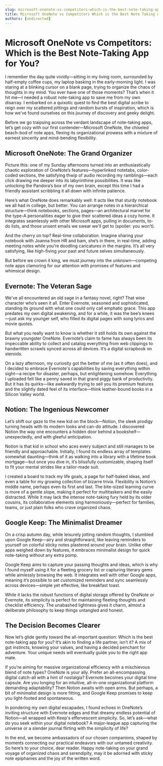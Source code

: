 ```yaml
---
slug: microsoft-onenote-vs-competitors-which-is-the-best-note-taking-app-for-you
title: Microsoft OneNote vs Competitors Which is the Best Note Taking App for You
authors: [undirected]
---
```



# Microsoft OneNote vs Competitors: Which is the Best Note-Taking App for You? 

I remember the day quite vividly—sitting in my living room, surrounded by half-empty coffee cups, my laptop basking in the early-morning light. I was staring at a blinking cursor on a blank page, trying to organize the chaos of thoughts in my mind. You ever have one of those moments? That’s when it hit me—I needed a robust note-taking app to save me from my own disarray. I embarked on a quixotic quest to find the best digital scribe to reign over my scattered jottings and random bursts of inspiration, which is how we’ve found ourselves on this journey of discovery and geeky delight.

Before we go traipsing across the verdant landscape of note-taking apps, let’s get cozy with our first contender—Microsoft OneNote, the chiseled beach-bod of note apps, flexing its organizational prowess with a mixture of earnest sincerity and mind-bending flexibility.

## Microsoft OneNote: The Grand Organizer

Picture this: one of my Sunday afternoons turned into an enthusiastically chaotic exploration of OneNote’s features—hyperlinked notetabs, color-coded sections, the satisfying thwip of audio recording my ramblings—each click drawing me deeper into its labyrinthine possibilities. It was like unlocking the Pandora’s box of my own brain, except this time I had a friendly assistant scribbling it all down with infinite patience.

Here’s what OneNote does remarkably well: It acts like that sturdy notebook we all had in college, but better. You can arrange notes in a hierarchical structure—think notebooks, sections, pages—an architectural marvel for the type-A personalities eager to give their scattered ideas a cozy home. It integrates seamlessly with other Microsoft apps, pulling in documents, to-do lists, and those unsent emails we swear we'll get to (spoiler: you won’t).

And the cherry on top? Real-time collaboration. Imagine sharing your notebook with Joanna from HR and bam, she’s in there, in real-time, adding meeting notes while you’re doodling caricatures in the margins. It’s all very satisfying, like high-fiving your past and future selves simultaneously.

But before we crown it king, we must journey into the unknown—competing note apps clamoring for our attention with promises of features and whimsical design.

## Evernote: The Veteran Sage

We've all encountered an old sage in a fantasy novel, right? That wise character who’s seen it all. Enter Evernote, seasoned and sophisticated, standing its ground with what one could only call emphatic grace. This app predates my own digital awakening, and for a while, it was the bee’s knees—just ask my younger self, who filled its digital pages with song lyrics and movie quotes.

But what you really want to know is whether it still holds its own against the brawny youngster OneNote. Evernote’s claim to fame has always been its impeccable ability to collect and catalog everything from web clippings to handwritten scrawls synced across all devices. It’s a digital scrapbook on steroids.

On a lazy afternoon, my curiosity got the better of me (as it often does), and I decided to embrace Evernote's capabilities by saving everything within sight—a recipe for disaster, perhaps, but enlightening somehow. Everything I uploaded felt like a penny saved in that grand piggy bank of productivity. But it has its quirks—like awkwardly trying to sell you its premium features and the slightly dated feel of its interface—think leather-bound books in a Silicon Valley world.

## Notion: The Ingenious Newcomer

Let’s shift our gaze to the new kid on the block—Notion, the sleek prodigy turning heads with its modern looks and can-do attitude. I discovered Notion the way one encounters a hidden door behind a bookshelf—unexpectedly, and with gleeful anticipation.

Notion is that kid in school who aces every subject and still manages to be friendly and approachable. Initially, I found its endless array of templates somewhat daunting—think of it as walking into a library with a lifetime book mortgage—but once you dive in, it’s blissfully customizable, shaping itself to fit your mental strides like a tailor-made suit.

I created a board to track my life goals, a page for half-baked ideas, and even a table for my growing collection of bizarre trivia. Flexibility is Notion’s middle name, perhaps even its first and last. The bite-sized learning curve is more of a gentle slope, making it perfect for multitaskers and the easily distracted. While it may lack the intense note-taking fury held by its older cousins, its collaborative elements sing harmoniously—perfect for families, teams, or just plain folks who crave organized chaos.

## Google Keep: The Minimalist Dreamer

On a crisp autumn day, while leisurely jotting random thoughts, I stumbled upon Google Keep—airy and straightforward, like leaving reminders to yourself on colorful sticky notes plastered around your brain. Unlike other apps weighed down by features, it embraces minimalist design for quick note-taking without any extra pomp.

Google Keep aims to capture your passing thoughts and ideas, which is why I found myself using it for a fleeting grocery list or capturing literary gems while aimlessly browsing the web. It integrates well with other Google apps, meaning it’s possible to set customized reminders and sync seamlessly across devices—simple yet effective, like breakfast toast.

While it lacks the robust functions of digital storage offered by OneNote or Evernote, its simplicity is perfect for maintaining fleeting thoughts and checklist efficiency. The unabashed lightness gives it charm, almost a deliberate philosophy to keep things untangled and honest.

## The Decision Becomes Clearer

Now let’s glide gently toward the all-important question: Which is the best note-taking app for you? It’s akin to finding a life partner, isn’t it? A mix of gut instincts, knowing your values, and having a decided penchant for adventure. Your unique needs will eventually guide you to the right app mate.

If you’re aiming for massive organizational efficiency with a mischievous blend of note types? OneNote is your ally. Prefer an all-encompassing digital catch-all with a hint of nostalgia? Evernote becomes your digital time capsule. Are you longing for an intuitive, all-in-one organizational platform demanding adaptability? Then Notion awaits with open arms. But perhaps, a bit of minimalist design is more fitting, and Google Keep promises to keep you light-footed and spontaneous.

In pondering my own digital escapades, I found echoes in OneNote’s inviting structure with Evernote edges and that dreamy endless potential of Notion—all wrapped with Keep's effervescent simplicity. So, let’s ask—what do you seek within your digital notebook? A major-league app capturing the universe or a slender journal flirting with the simplicity of life?

In the end, we become ambassadors of our chosen companions, shaped by moments connecting our practical endeavors with our untamed creativity. So here’s to your choice, dear reader. Happy note-taking on your grand voyage of organized chaos and serendipity, may it be adorned with sticky note epiphanies and the joy of the written word.